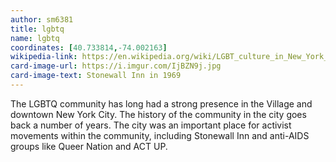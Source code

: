 ```yaml
---
author: sm6381
title: lgbtq
name: lgbtq
coordinates: [40.733814,-74.002163]
wikipedia-link: https://en.wikipedia.org/wiki/LGBT_culture_in_New_York_City
card-image-url: https://i.imgur.com/IjBZN9j.jpg
card-image-text: Stonewall Inn in 1969
---
```

The LGBTQ community has long had a strong presence in the Village and downtown New York City. The history of the community in the city goes back a number of years. The city was an important place for activist movements within the community, including Stonewall Inn and anti-AIDS groups like Queer Nation and ACT UP.
